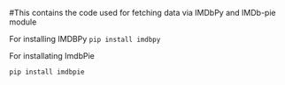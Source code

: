 #This contains the code used for fetching data via IMDbPy and IMDb-pie module

For installing IMDBPy
```pip install imdbpy```

For installating ImdbPie

```pip install imdbpie```
